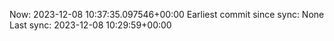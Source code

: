 Now: 2023-12-08 10:37:35.097546+00:00 Earliest commit since sync: None Last sync: 2023-12-08 10:29:59+00:00
